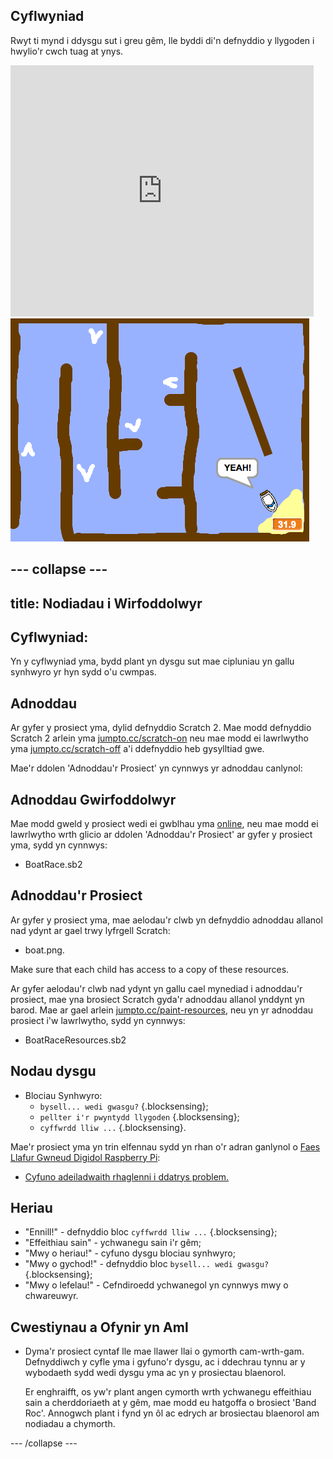 ## Cyflwyniad

Rwyt ti mynd i ddysgu sut i greu gêm, lle byddi di'n defnyddio y llygoden i hwylio'r cwch tuag at ynys.

<div class="scratch-preview">
  <iframe allowtransparency="true" width="485" height="402" src="https://scratch.mit.edu/projects/embed/63957956/?autostart=false" frameborder="0"></iframe>
  <img src="images/boat-final.png">
</div>

--- collapse ---
---
title: Nodiadau i Wirfoddolwyr
---

## Cyflwyniad:
Yn y cyflwyniad yma, bydd plant yn dysgu sut mae cipluniau yn gallu synhwyro yr hyn sydd o'u cwmpas.

## Adnoddau
Ar gyfer y prosiect yma, dylid defnyddio Scratch 2.  Mae modd defnyddio Scratch 2 arlein yma [jumpto.cc/scratch-on](http://jumpto.cc/scratch-on) neu mae modd ei lawrlwytho yma [jumpto.cc/scratch-off](http://jumpto.cc/scratch-off) a'i ddefnyddio heb gysylltiad gwe.

Mae'r ddolen 'Adnoddau'r Prosiect' yn cynnwys yr adnoddau canlynol:

## Adnoddau Gwirfoddolwyr

Mae modd gweld y prosiect wedi ei gwblhau yma <a href="http://scratch.mit.edu/projects/26818098/#editor">online</a>, neu mae modd ei lawrlwytho wrth glicio ar ddolen 'Adnoddau'r Prosiect' ar gyfer y prosiect yma, sydd yn cynnwys:

+ BoatRace.sb2

## Adnoddau'r Prosiect

Ar gyfer y prosiect yma, mae aelodau'r clwb yn defnyddio adnoddau allanol nad ydynt ar gael trwy lyfrgell Scratch:

+ boat.png.

Make sure that each child has access to a copy of these resources.

Ar gyfer aelodau'r clwb nad ydynt yn gallu cael mynediad i adnoddau'r prosiect, mae yna brosiect Scratch gyda'r adnoddau allanol ynddynt yn barod. Mae ar gael arlein [jumpto.cc/paint-resources](http://jumpto.cc/paint-resources), neu yn yr adnoddau prosiect i'w lawrlwytho, sydd yn cynnwys:

+ BoatRaceResources.sb2 

## Nodau dysgu
+ Blociau Synhwyro:
	+ `bysell... wedi gwasgu?` {.blocksensing};
	+ `pellter i'r pwyntydd llygoden` {.blocksensing};
	+ `cyffwrdd lliw ...` {.blocksensing}.

Mae'r prosiect yma yn trin elfennau sydd yn rhan o'r adran ganlynol o [Faes Llafur Gwneud Digidol Raspberry Pi](http://rpf.io/curriculum):

+ [Cyfuno adeiladwaith rhaglenni i ddatrys problem.](https://www.raspberrypi.org/curriculum/programming/builder)

## Heriau
+ "Ennill!" - defnyddio bloc `cyffwrdd lliw ...` {.blocksensing};
+ "Effeithiau sain" - ychwanegu sain i'r gêm;
+ "Mwy o heriau!" - cyfuno dysgu blociau synhwyro;
+ "Mwy o gychod!" - defnyddio bloc `bysell... wedi gwasgu?` {.blocksensing};
+ "Mwy o lefelau!" - Cefndiroedd ychwanegol yn cynnwys mwy o chwareuwyr.

## Cwestiynau a Ofynir yn Aml
+ Dyma'r prosiect cyntaf lle mae llawer llai o gymorth cam-wrth-gam. Defnyddiwch y cyfle yma i gyfuno'r dysgu, ac i ddechrau tynnu ar y wybodaeth sydd wedi dysgu yma ac yn y prosiectau blaenorol.

	Er enghraifft, os yw'r plant angen cymorth wrth ychwanegu effeithiau sain a cherddoriaeth at y gêm, mae modd eu hatgoffa o brosiect 'Band Roc'. Annogwch plant i fynd yn ôl ac edrych ar brosiectau blaenorol am nodiadau a chymorth.

--- /collapse ---

